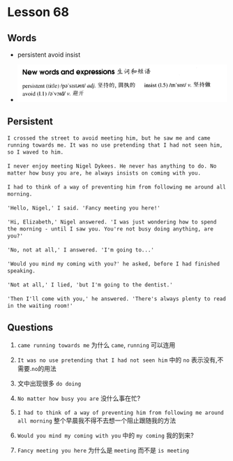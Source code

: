 # Lesson 68

## Words

- persistent avoid insist

- ![Words](../../../Images/Part2/07/words-68.png)

## Persistent

```
I crossed the street to avoid meeting him, but he saw me and came running towards me. It was no use pretending that I had not seen him, so I waved to him.

I never enjoy meeting Nigel Dykees. He never has anything to do. No matter how busy you are, he always insists on coming with you.

I had to think of a way of preventing him from following me around all morning.

'Hello, Nigel,' I said. 'Fancy meeting you here!'

'Hi, Elizabeth,' Nigel answered. 'I was just wondering how to spend the morning - until I saw you. You're not busy doing anything, are you?'

'No, not at all,' I answered. 'I'm going to...'

'Would you mind my coming with you?' he asked, before I had finished speaking.

'Not at all,' I lied, 'but I'm going to the dentist.'

'Then I'll come with you,' he answered. 'There's always plenty to read in the waiting room!'
```

## Questions

1. `came running towards me` 为什么 `came`, `running` 可以连用

2. `It was no use pretending that I had not seen him` 中的 `no` 表示没有,不需要.`no`的用法

3. 文中出现很多 `do doing`

4. `No matter how busy you are` 没什么事在忙?

5. `I had to think of a way of preventing him from following me around all morning` 整个早晨我不得不去想一个阻止跟随我的方法

6. `Would you mind my coming with you` 中的 `my coming` 我的到来?

7. `Fancy meeting you here` 为什么是 `meeting` 而不是 `is meeting`
